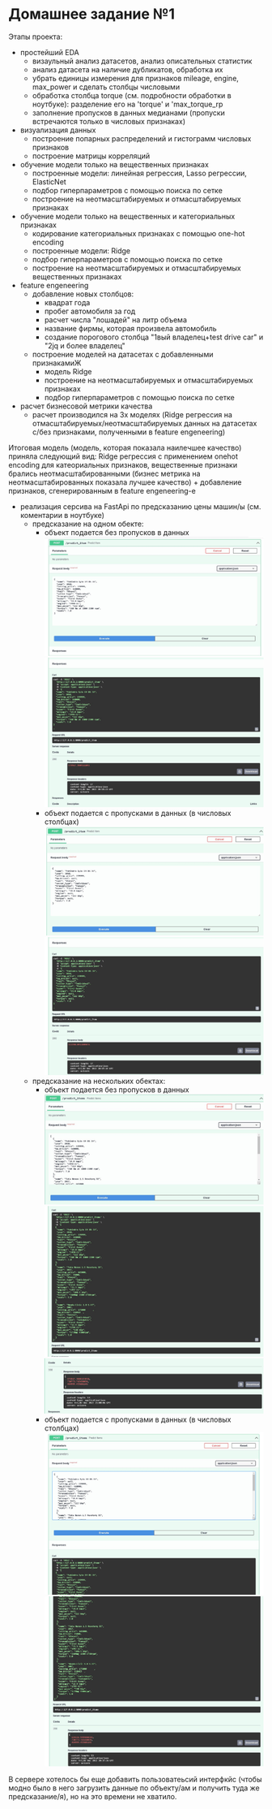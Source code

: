 # Домашнее задание №1

Этапы проекта:
 - простейший EDA
   * визаульный анализ датасетов, анализ описательных статистик
   * анализ датасета на наличие дубликатов, обработка их
   * убрать единицы измерения для признаков mileage, engine, max_power и сделать столбцы числовыми
   * обработка столбца torque (см. подробности обработки в ноутбуке): разделение его на 'torque' и 'max_torque_rp
   * заполнение пропусков в данных медианами (пропуски встречаются только в числовых признаках)
 - визуализация данных
   * построение попарных распределений и гистограмм числовых признаков
   * построение матрицы корреляций
 - обучение модели только на вещественных признаках 
   * построенные модели: линейная регрессия, Lasso регрессии, ElasticNet
   * подбор гиперпараметров с помощью поиска по сетке
   * построение на неотмасштабируемых и отмасштабируемых признаках
 - обучение модели только на вещественных и категориальных признаках 
   * кодирование категориальных признаках с помощью one-hot encoding
   * построенные модели: Ridge
   * подбор гиперпараметров с помощью поиска по сетке
   * построение на неотмасштабируемых и отмасштабируемых вещественных признаках
 - feature engeneering
   * добавление новых столбцов:
      - квадрат года
      - пробег автомобиля за год
      - расчет числа "лошадей" на литр объема
      - название фирмы, которая произвела автомобиль
      - создание порогового столбца "1вый владелец+test drive car" и "2jq и более владелец"
   * построение моделей на датасетах с добавленными признакамиЖ
      - модель Ridge
      - построение на неотмасштабируемых и отмасштабируемых признаках
      - подбор гиперпараметров с помощью поиска по сетке
 - расчет бизнесовой метрики качества
   * расчет производился на 3х моделях (Ridge регрессия на отмасштабируемых/неотмасштабируемых данных на датасетах с/без признаками, полученными в feature engeneering)
   
Итоговая модель (модель, которая показала наилечшее качество) приняла следующий вид: Ridge регрессия с применением onehot encoding для катеориальных признаков, вещественные признаки брались неотмасштабированными (бизнес метрика на неотмасштабированных показала лучшее качество) + добавление признаков, сгенерированным в feature engeneering-е

 - реализация серсива на FastApi по предсказанию цены машин/ы (см. коментарии в ноутбуке)
   * предсказание на одном обекте:
      - объект подается без пропусков в данных
![img1](https://github.com/sophieebuz/MOBC_ML/blob/main/screenshots/Screenshot_3.jpg)
![img2](https://github.com/sophieebuz/MOBC_ML/blob/main/screenshots/Screenshot_4.jpg)
      - объект подается c пропусками в данных (в числовых столбцах)
![img1](https://github.com/sophieebuz/MOBC_ML/blob/main/screenshots/Screenshot_5.jpg)
![img2](https://github.com/sophieebuz/MOBC_ML/blob/main/screenshots/Screenshot_6.jpg)
   * предсказание на нескольких обектах:
      - объект подается без пропусков в данных
![img1](https://github.com/sophieebuz/MOBC_ML/blob/main/screenshots/Screenshot_7.jpg)
![img2](https://github.com/sophieebuz/MOBC_ML/blob/main/screenshots/Screenshot_8.jpg)
![img3](https://github.com/sophieebuz/MOBC_ML/blob/main/screenshots/Screenshot_9.jpg)
      - объект подается c пропусками в данных (в числовых столбцах)
![img1](https://github.com/sophieebuz/MOBC_ML/blob/main/screenshots/Screenshot_1.jpg)
![img2](https://github.com/sophieebuz/MOBC_ML/blob/main/screenshots/Screenshot_2.jpg)

В сервере хотелось бы еще добавить пользоватеьсий интерфкйс (чтобы модно было в него загрузить данные по объекту/ам и получить туда же предсказание/я), но на это времени не хватило.





  
   
